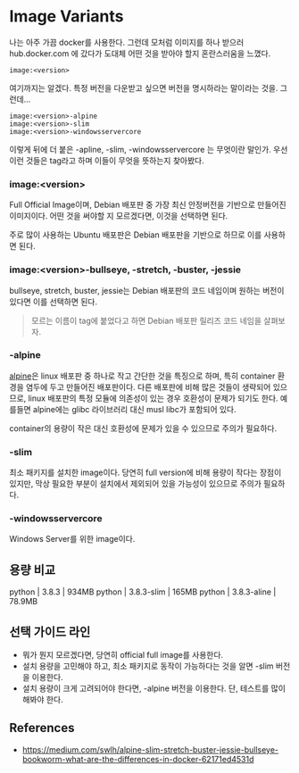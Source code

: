 # Image Variants

나는 아주 가끔 docker를 사용한다.
그런데 모처럼 이미지를 하나 받으러 hub.docker.com 에 갔다가 도대체 어떤 것을 받아야 할지 혼란스러움을 느꼈다.

```
image:<version>
```
  

여기까지는 알겠다. 특정 버전을 다운받고 싶으면 버전을 명시하라는 말이라는 것을.
그런데...

```
image:<version>-alpine
image:<version>-slim
image:<version>-windowsservercore
```

이렇게 뒤에 더 붙은 -apline, -slim, -windowsservercore 는 무엇이란 말인가.
우선 이런 것들은 tag라고 하며 이들이 무엇을 뜻하는지 찾아봤다.

### image:\<version>
Full Official Image이며, Debian 배포판 중 가장 최신 안정버전을 기반으로 만들어진 이미지이다. 어떤 것을 써야할 지 모르겠다면, 이것을 선택하면 된다.

주로 많이 사용하는 Ubuntu 배포판은 Debian 배포판을 기반으로 하므로 이를 사용하면 된다.

### image:\<version>-bullseye, -stretch, -buster, -jessie
bullseye, stretch, buster, jessie는 Debian 배포판의 코드 네임이며 원하는 버전이 있다면 이를 선택하면 된다.

> 모르는 이름이 tag에 붙었다고 하면 Debian 배포판 릴리즈 코드 네임을 살펴보자.

### -alpine
[alpine](https://alpinelinux.org/)은 linux 배포판 중 하나로 작고 간단한 것을 특징으로 하며, 특히 container 환경을 염두에 두고 만들어진 배포판이다.
다른 배포판에 비해 많은 것들이 생략되어 있으므로, linux 배포판의 특정 모듈에 의존성이 있는 경우 호환성이 문제가 되기도 한다. 예를들면 alpine에는 glibc 라이브러리 대신 musl libc가 포함되어 있다.

container의 용량이 작은 대신 호환성에 문제가 있을 수 있으므로 주의가 필요하다. 

### -slim
최소 패키지를 설치한 image이다. 당연히 full version에 비해 용량이 작다는 장점이 있지만, 막상 필요한 부분이 설치에서 제외되어 있을 가능성이 있으므로 주의가 필요하다.

### -windowsservercore
Windows Server를 위한 image이다.


## 용량 비교
python | 3.8.3       | 934MB
python | 3.8.3-slim  | 165MB
python | 3.8.3-aline | 78.9MB


## 선택 가이드 라인
* 뭐가 뭔지 모르겠다면, 당연히 official full image를 사용한다.
* 설치 용량을 고민해야 하고, 최소 패키지로 동작이 가능하다는 것을 알면 -slim 버전을 이용한다. 
* 설치 용량이 크게 고려되어야 한다면, -alpine 버전을 이용한다. 단, 테스트를 많이 해봐야 한다.


## References
* https://medium.com/swlh/alpine-slim-stretch-buster-jessie-bullseye-bookworm-what-are-the-differences-in-docker-62171ed4531d
